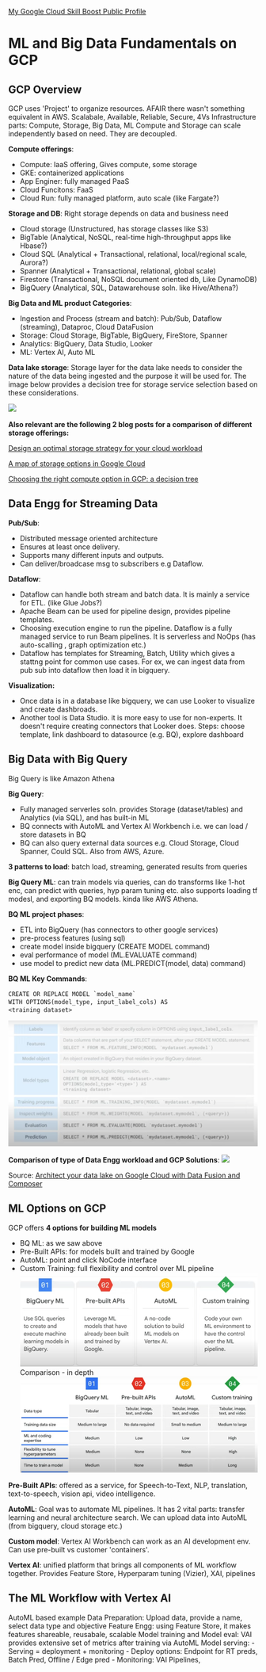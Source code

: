[My Google Cloud Skill Boost Public Profile](https://www.cloudskillsboost.google/public_profiles/d85f8295-b522-4522-964c-f0fcf9375090)

# ML and Big Data Fundamentals on GCP
## GCP Overview

GCP uses 'Project' to organize resources. AFAIR there wasn't something equivalent in AWS.
Scalabale, Available, Reliable, Secure, 4Vs
Infrastructure parts: Compute, Storage, Big Data, ML
Compute and Storage can scale independently based on need. They are decoupled.

**Compute offerings**:
- Compute: IaaS offering, Gives compute, some storage
- GKE: containerized applications
- App Enginer: fully managed PaaS
- Cloud Funcitons: FaaS
- Cloud Run: fully managed platform, auto scale (like Fargate?)

**Storage and DB**:
Right storage depends on data and business need
- Cloud storage (Unstructured, has storage classes like S3)
- BigTable (Analytical, NoSQL, real-time high-throughput apps like Hbase?)
- Cloud SQL (Analytical + Transactional, relational, local/regional scale, Aurora?)
- Spanner (Analytical + Transactional, relational, global scale)
- Firestore (Transactional, NoSQL document oriented db, Like DynamoDB)
- BigQuery (Analytical, SQL, Datawarehouse soln. like Hive/Athena?)

**Big Data and ML product Categories**:
- Ingestion and Process (stream and batch): Pub/Sub, Dataflow (streaming), Dataproc, Cloud DataFusion
- Storage: Cloud Storage, BigTable, BigQuery, FireStore, Spanner
- Analytics: BigQuery, Data Studio, Looker
- ML: Vertex AI, Auto ML

**Data lake storage**: Storage layer for the data lake needs to consider the nature of the data being ingested and the purpose it will be used for. The image below provides a decision tree for storage service selection based on these considerations.

![](Pasted%20image%2020230401181636.png)

**Also relevant are the following 2 blog posts for a comparison of different storage offerings:**

[Design an optimal storage strategy for your cloud workload](https://cloud.google.com/architecture/storage-advisor)

[A map of storage options in Google Cloud](https://cloud.google.com/blog/topics/developers-practitioners/map-storage-options-google-cloud)

[Choosing the right compute option in GCP: a decision tree](https://cloud.google.com/blog/products/compute/choosing-the-right-compute-option-in-gcp-a-decision-tree)

## Data Engg for Streaming Data

**Pub/Sub**: 
- Distributed message oriented architecture
- Ensures at least once delivery.
- Supports many different inputs and outputs. 
- Can deliver/broadcase msg to subscribers e.g Dataflow.

**Dataflow**:
- Dataflow can handle both stream and batch data. It is mainly a service for ETL. (like Glue Jobs?)
- Apache Beam can be used for pipeline design, provides pipeline templates.
- Choosing execution engine to run the pipeline. Dataflow is a fully managed service to run Beam pipelines. It is serverless and NoOps (has auto-scalling , graph optimization etc.)
- Dataflow has templates for Streaming, Batch, Utility which gives a stattng point for common use cases. For ex, we can ingest data from pub sub into dataflow then load it in bigquery.

**Visualization:**
- Once data is in a database like bigquery, we can use Looker to visualize and create dashbroads.
- Another tool is Data Studio. it is more easy to use for non-experts. It doesn't require creating connectors that Looker does. Steps: choose template, link dashboard to datasource (e.g. BQ), explore dashboard

## Big Data with Big Query

Big Query is like Amazon Athena

**Big Query**: 
- Fully managed serverles soln. provides Storage (dataset/tables) and Analytics (via SQL), and has built-in ML
- BQ connects with AutoML and Vertex AI Workbench i.e. we can load / store datasets in BQ
- BQ can also query external data sources e.g. Cloud Storage, Cloud Spanner, Could SQL. Also from AWS, Azure.

**3 patterns to load**: batch load, streaming, generated results from queries

**Big Query ML**: can train models via queries, can do transforms like 1-hot enc, can predict with queries, hyp param tuning etc. also supports loading tf modesl, and exporting BQ models. kinda like AWS Athena.

**BQ ML project phases**:
- ETL into BigQuery (has connectors to other google services)
- pre-process features (using sql)
- create model inside bigquery (CREATE MODEL command)
- eval performance of model (ML.EVALUATE command)
- use model to predict new data (ML.PREDICT(model, data) command)

**BQ ML Key Commands**:
```
CREATE OR REPLACE MODEL `model_name` 
WITH OPTIONS(model_type, input_label_cols) AS
<training dataset>
```
![](images/Pasted%20image%2020230202181526.png)

**Comparison of type of Data Engg workload and GCP Solutions**:
![](Pasted%20image%2020230401181757.png)

Source: [Architect your data lake on Google Cloud with Data Fusion and Composer](https://cloud.google.com/blog/topics/developers-practitioners/architect-your-data-lake-google-cloud-data-fusion-and-composer)
## ML Options on GCP

GCP offers **4 options for building ML models**
- BQ ML: as we saw above
- Pre-Built APIs: for models built and trained by Google
- AutoML: point and click NoCode interface
- Custom Training: full flexibility and control over ML pipeline
![](images/Pasted%20image%2020230202183051.png)
Comparison - in depth
![](images/Pasted%20image%2020230202183234.png)

**Pre-Built APIs**: offered as a service, for Speech-to-Text, NLP, translation, text-to-speech, vision api, video intelligence.

**AutoML**: Goal was to automate ML pipelines. It has 2 vital parts: transfer learning and neural architecture search. We can upload data into AutoML (from bigquery, cloud storage etc.) 

**Custom model**: Vertex AI Workbench can work as an AI development env. Can use pre-built vs customer 'containers'.

**Vertex AI**: unified platform that brings all components of ML workflow together. Provides Feature Store, Hyperparam tuning (Vizier), XAI, pipelines

## The ML Workflow with Vertex AI
AutoML based example
Data Preparation: Upload data, provide a name, select data type and objective
Feature Engg: using Feature Store, it makes features shareable, reusabale, scalable
Model training and Model eval: VAI provides extensive set of metrics after training via AutoML
Model serving:
	- Serving = deployment + monitoring
	- Deploy options: Endpoint for RT preds, Batch Pred, Offline / Edge pred
	- Monitoring: VAI Pipelines, 